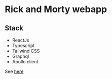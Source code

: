 # Rick and Morty webapp

## Stack

- ReactJs
- Typescript
- Tailwind CSS
- Graphql
- Apollo client

See [here](https://yonjun.github.io/rick-and-morty-graphql/)
